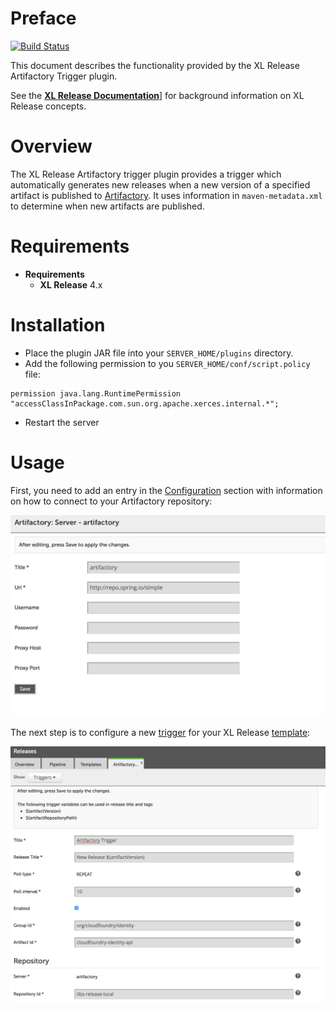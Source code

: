 # Preface

[![Build Status][xlr-artifactory-trigger-plugin-travis-image]][xlr-artifactory-trigger-plugin-travis-url]

[xlr-artifactory-trigger-plugin-travis-image]: https://travis-ci.org/xebialabs-community/xlr-artifactory-trigger-plugin.svg?branch=master
[xlr-artifactory-trigger-plugin-travis-url]: https://travis-ci.org/xebialabs-community/xlr-artifactory-trigger-plugin


This document describes the functionality provided by the XL Release Artifactory Trigger plugin.

See the **[XL Release Documentation](https://docs.xebialabs.com/xl-release/)**] for background information on XL Release concepts.

# Overview

The XL Release Artifactory trigger plugin provides a trigger which automatically generates new releases when a new version of a specified artifact is published to [Artifactory](http://www.jfrog.com/artifactory/). It uses information in `maven-metadata.xml` to determine when new artifacts are published.

# Requirements

* **Requirements**
	* **XL Release** 4.x

# Installation

* Place the plugin JAR file into your `SERVER_HOME/plugins` directory.
* Add the following permission to you `SERVER_HOME/conf/script.policy` file:

```	
permission java.lang.RuntimePermission "accessClassInPackage.com.sun.org.apache.xerces.internal.*";

```
* Restart the server  

# Usage

First, you need to add an entry in the [Configuration](https://docs.xebialabs.com/xl-release/how-to/create-custom-configuration-types-in-xl-release.html#configuration-page) section with information on how to connect to your Artifactory repository:

![Trigger Configuration](/images/triggerConfig.png)

The next step is to configure a new [trigger](https://docs.xebialabs.com/xl-release/how-to/create-a-release-trigger.html) for your XL Release [template](https://docs.xebialabs.com/xl-release/how-to/create-a-release-template.html):

![Configuration](/images/triggerTemplate.png)